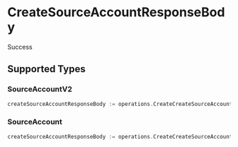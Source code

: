 # CreateSourceAccountResponseBody

Success


## Supported Types

### SourceAccountV2

```go
createSourceAccountResponseBody := operations.CreateCreateSourceAccountResponseBodySourceAccountV2(shared.SourceAccountV2{/* values here */})
```

### SourceAccount

```go
createSourceAccountResponseBody := operations.CreateCreateSourceAccountResponseBodySourceAccount(shared.SourceAccount{/* values here */})
```

